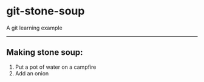 # git-stone-soup
A git learning example

- - -

## Making stone soup:

1. Put a pot of water on a campfire
2. Add an onion
